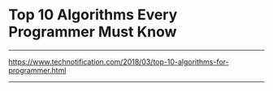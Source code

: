 # Top 10 Algorithms Every Programmer Must Know

***

https://www.technotification.com/2018/03/top-10-algorithms-for-programmer.html

***


